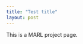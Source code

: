 ```yaml
---
title: "Test title"
layout: post
---
```


This is a MARL project page.

<script>
  // Run this code after the grido-app script has run
  window.addEventListener('load', function() {
    document.title = "Test title";
  });
</script>